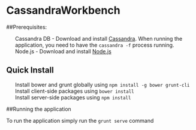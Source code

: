 
# CassandraWorkbench


##Prerequisites: 
<ul class = "task-list">
<li> Cassandra DB - 
   Download and install <a href="http://cassandra.apache.org/download/">Cassandra</a>. When running the application, you need to have the <code>cassandra -f</code> process running.
 </li>
 <li> Node.js - 
 	Download and install <a href="http://nodejs.org/download/">Node.js</a>
 </li>



</ul>

## Quick Install 
<ul class = "task-list"> 
<li>
Install bower and grunt globally using <code>npm install -g bower grunt-cli</code> 
</li>

<li>
Install client-side packages using <code>bower install</code>
</li>

<li>
Install server-side packages using <code>npm install</code>
</li>

</ul>


##Running the application

To run the application simply run the <code>grunt serve</code> command


